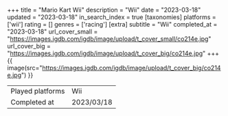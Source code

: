 +++
title = "Mario Kart Wii"
description = "Wii"
date = "2023-03-18"
updated = "2023-03-18"
in_search_index = true
[taxonomies]
platforms = ['wii']
rating = []
genres = ['racing']
[extra]
subtitle = "Wii"
completed_at = "2023-03-18"
url_cover_small = "https://images.igdb.com/igdb/image/upload/t_cover_small/co214e.jpg"
url_cover_big = "https://images.igdb.com/igdb/image/upload/t_cover_big/co214e.jpg"
+++
{{ image(src="https://images.igdb.com/igdb/image/upload/t_cover_big/co214e.jpg") }}

|              |            |
| ------------ | ---------- |
| Played platforms    | Wii |
| Completed at | 2023/03/18 |

